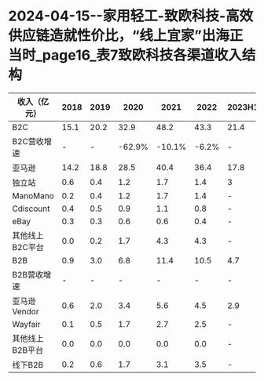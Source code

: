 # 2024-04-15--家用轻工-致欧科技-高效供应链造就性价比，“线上宜家”出海正当时_page16_表7致欧科技各渠道收入结构

| 收入（亿元） | 2018 | 2019 | 2020 | 2021 | 2022 | 2023H1 |
| --- | --- | --- | --- | --- | --- | --- |
| B2C | 15.1 | 20.2 | 32.9 | 48.2 | 43.3 | 21.4 |
| B2C营收增速 | - | - | -62.9% | -10.1% | -6.2% | - |
| 亚马逊 | 14.2 | 18.8 | 28.5 | 40.4 | 36.4 | 17.8 |
| 独立站 | 0.6 | 0.4 | 1.2 | 1.7 | 1.4 | 3 |
| ManoMano | 0.2 | 0.4 | 1.2 | 1.7 | 1.4 | - |
| Cdiscount | 0.4 | 0.5 | 0.9 | 1.1 | 0.8 | - |
| eBay | 0.3 | 0.3 | 0.6 | 0.6 | 0.4 | - |
| 其他线上B2C平台 | 0.0 | 0.2 | 1.7 | 4.3 | 4.3 | - |
| B2B | 0.9 | 3.0 | 6.8 | 11.4 | 10.5 | 4.7 |
| B2B营收增速 | - | - | - | - | - | - |
| 亚马逊Vendor | 0.6 | 2.0 | 3.4 | 5.6 | 4.5 | 2.9 |
| Wayfair | 0.1 | 0.5 | 1.7 | 2.7 | 2.5 | - |
| 其他线上B2B平台 | 0.0 | 0.0 | 0.0 | 0.0 | 0.0 | - |
| 线下B2B | 0.2 | 0.6 | 1.7 | 3.1 | 3.5 | - |